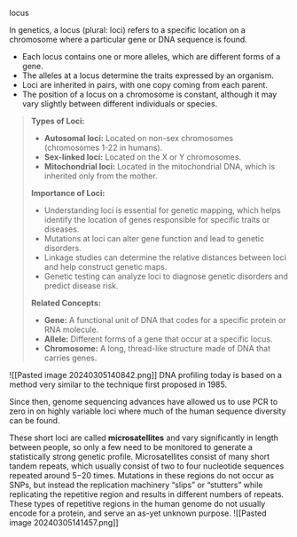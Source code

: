 locus

In genetics, a locus (plural: loci) refers to a specific location on a chromosome where a particular gene or DNA sequence is found.
 * Each locus contains one or more alleles, which are different forms of a gene.
 * The alleles at a locus determine the traits expressed by an organism.
 * Loci are inherited in pairs, with one copy coming from each parent.
 * The position of a locus on a chromosome is constant, although it may vary slightly between different individuals or species.
> 
> **Types of Loci:**
> 
> * **Autosomal loci:** Located on non-sex chromosomes (chromosomes 1-22 in humans).
> * **Sex-linked loci:** Located on the X or Y chromosomes.
> * **Mitochondrial loci:** Located in the mitochondrial DNA, which is inherited only from the mother.
> 
> **Importance of Loci:**
> 
> * Understanding loci is essential for genetic mapping, which helps identify the location of genes responsible for specific traits or diseases.
> * Mutations at loci can alter gene function and lead to genetic disorders.
> * Linkage studies can determine the relative distances between loci and help construct genetic maps.
> * Genetic testing can analyze loci to diagnose genetic disorders and predict disease risk.
> 
> **Related Concepts:**
> 
> * **Gene:** A functional unit of DNA that codes for a specific protein or RNA molecule.
> * **Allele:** Different forms of a gene that occur at a specific locus.
> * **Chromosome:** A long, thread-like structure made of DNA that carries genes.
 

![[Pasted image 20240305140842.png]]
DNA profiling today is based on a method very similar to the technique first proposed in 1985.

Since then, genome sequencing advances have allowed us to use PCR to zero in on highly variable loci where much of the human sequence diversity can be found.

These short loci are called **microsatellites** and vary significantly in length between people, so only a few need to be monitored to generate a statistically strong genetic profile. Microsatellites consist of many short tandem repeats, which usually consist of two to four nucleotide sequences repeated around 5−20 times. Mutations in these regions do not occur as SNPs, but instead the replication machinery “slips” or “stutters” while replicating the repetitive region and results in different numbers of repeats. These types of repetitive regions in the human genome do not usually encode for a protein, and serve an as-yet unknown purpose.
![[Pasted image 20240305141457.png]]